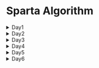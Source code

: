 # Sparta Algorithm

<details><summary>Day1</summary>

```
SWEA
- easy 1
    - 2072. 홀수만 더하기
    - 2071. 평균값구하기
- easy 2  
    - 1983. 조교의 성적 매기기
    - 1959. 두 개의 숫자열
```

### 💭Review ###

<div><h4>1983. 두 개의 숫자열</h4>

문제 이해를 잘 못해서 세 번 정도 갈아 엎었다. 문제를 잘 읽고, 정답을 위한 논리 구조 파악을 잘 하자.
N과 M 크기에 따라 케이스 분류하기가 번거로울 것 같아서, 함수를 선언하고 활용하려 했다.
시도는 좋았으나 완성 못해서 AI의 도움을 받아 완성한 코드.
따라서 혼자서 다시 풀 수 있을 때까지 복습하기.</div>
</details>

<details><summary>Day2</summary>

```
SWEA

easy 1

- 1945. 간단한 소인수분해
- 1288. 새로운 불면증 치료법

easy 2

- 2805. 농작물 수확하기
- 1289. 원재의 메모리 복구하기

```

### 💭Review

<div><h4>1288. 새로운 불면증 치료법</h4>
이전에도 그렇고, 오늘 이 문제를 보고 처음 든 생각은 10으로 나눈 나머지를 리스트에 append하는 방법.
생각보다 코드가 길어지고, 또 낑낑대다가 문자열로 받으면 쉽겠다는 생각이 번뜩 들었다.
항상 리스트로 받아 인덱스로 접근하려는 습관이 있으니 문자열로 반복 도는 연습을 해두면 도움이 될 것 같다.
(오늘 라이브에서도 문자열 그대로 받는 게 효율적이라고 하심)

<h4>1289. 원재의 메모리 복구하기</h4>
분명 간단한 코드인 것 같은데, 자꾸 답이 다르게 나와서 한참을 수정하고 봤던 것 같다.
처음에 이중 for문으로 접근하다가, 값 갱신이 중첩돼서 숫자가 되도 안되게 커지기도 했다.
범위 내에서 어떤 조건 문으로 돌 수 있을지 잘 생각해보기.
</div></details>

<details><summary>Day3</summary>

```
SWEA

4831. [파이썬 S/W 문제해결 기본] 1일차 - 전기버스
6190. 정곤이의 단조 증가하는 수
9367. 점점 커지는 당근의 개수 (USER PROBLEM)
9386. 연속한 1의 개수 (USER PROBLEM)

```

### 💭Review

<div><h4>9386. 연속한 1의 개수 (USER PROBLEM)</h4>
이렇게 간단한 코드를....
for문으로 1의 위치를 찾고 그 안에서 while을 돌리려고 했다가 이상하게 답이 나왔다.
그냥 간단하게 for 반복문 내에서 탐색하다가, 다른 값이 나오면 그냥 초기화하면 된다. 복잡하게 생각하지 말자.</div>

<div><h4>4831. [파이썬 S/W 문제해결 기본] 1일차 - 전기버스</h4>

복잡하게 생각하다가, 결국 다시 갈아엎고 생각한 두 번째 코드로 마무리...
충전소가 있는지를 인덱스 번호로 받아서 존재하면 1로 표시해봤다.
최대 이동 횟수만큼 이동한 후에, 이전 범위 내에서 가까운 충전소로 갈 수 있는지를 체크하는 방향으로 설정했다.
범위 설정이 늘 어렵다.</div>

<div><h4>6190. 정곤이의 단조 증가하는 수</h4>
for문을 사용해서 두 수를 곱한 후 set로 받아 중복처리 해서 사용했는데, 효율성 측면에서 for문 사용 안하고 어떻게 코드를 설계할 수 있을까? 꼭 생각해보기.
</div>
</details>


<details><summary>Day4</summary>

```
SWEA

easy 1
- 20396. 돌 뒤집기 게임1 (user problem)
- 20397. 돌 뒤집기 게임2 (user problem)
easy 2
- 1974. 스도쿠 검증

```

### 💭Review

<div><h4>1974. 스도쿠 검증</h4>
마지막 단계인 작은 사각형 영역 설정하는 데에서 시간을 많이 소모했다.
영역 설정하는 연습을 많이 해야겠다고 느낌.</div>
</details>


<details><summary>Day5</summary>

```
SWEA

easy (자신감 충전용)
16910. 원 안의 점
6019. 기차 사이의 파리
5789. 현주의 상자 바꾸기


easy (복잡할 뿐)
1961. 숫자 배열 회전
```

### 💭Review

<div><h4>1961. 숫자 배열 회전</h4>
시간이 좀 걸렸는데, 아직도 배열이나 출력에 미숙한 것 같다.
화이팅....................................</div>
</details>


<details><summary>Day6</summary>

```
SWEA

User problem

6489. 고대 유적
20739. 고대 유적 2
```

### 💭Review

<div><h4>6489. 고대 유적</h4>
2차원 배열에서 값을 조회할 때, 연속으로 값을 찾는 for문을 제대로 활용 못하는 것 같음.
그냥 반복 돌면서 찾으면 되는데, 굳이 i, j 영억 설정 후 k라는 변수로 (j+1,N)을 추가로 설정해서
그 안에서 1로 표시 후 길이를 찾아서 결과값을 출력한다든지의 쓸 데 없는 짓을 한다.
이전에도 동일한 풀이법으로 접근했던 적이 많았던 기억이 나는데,
여러 번 연습해서 이 코드를 머리에 넣어야겠음.
</div>
</details>